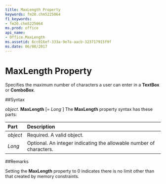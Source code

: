 ```yaml
---
title: MaxLength Property
keywords: fm20.chm5225064
f1_keywords:
- fm20.chm5225064
ms.prod: office
api_name:
- Office.MaxLength
ms.assetid: 6cc016ef-333a-9e7a-aacb-323717915f9f
ms.date: 06/08/2017
---
```



# MaxLength Property



Specifies the maximum number of characters a user can enter in a  **TextBox** or **ComboBox**.

##Syntax

_object_. **MaxLength** [= _Long_ ]
The  **MaxLength** property syntax has these parts:


|**Part**|**Description**|
|:-----|:-----|
| _object_|Required. A valid object.|
| _Long_|Optional. An integer indicating the allowable number of characters.|

##Remarks

Setting the  **MaxLength** property to 0 indicates there is no limit other than that created by memory constraints.

